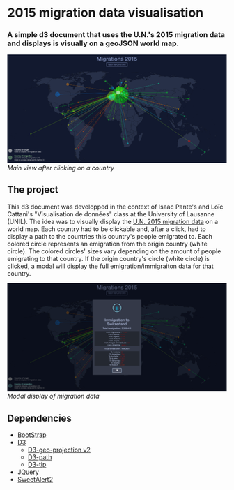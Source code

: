 # 2015 migration data visualisation
### A simple d3 document that uses the U.N.'s 2015 migration data and displays is visually on a geoJSON world map.

![](images/main_view.png)
*Main view after clicking on a country*

## The project
This d3 document was developped in the context of Isaac Pante's and Loïc Cattani's "Visualisation de données" class at the University of Lausanne (UNIL).
The idea was to visually display the [U.N. 2015 migration data](https://www.un.org/en/development/desa/population/migration/data/estimates2/estimates15.asp) on a world map. Each country had to be clickable and, after a click, had to display a path to the countries this country's people emigrated to. Each colored circle represents an emigration from the origin country (white circle). The colored circles' sizes vary depending on the amount of people emigrating to that country. If the origin country's circle (white circle) is clicked, a modal will display the full emigration/immigraiton data for that country. 

![](images/modal.png)
*Modal display of migration data*

## Dependencies
* [BootStrap](https://getbootstrap.com/)
* [D3](https://d3js.org/)
  * [D3-geo-projection v2](https://github.com/d3/d3-geo-projection)
  * [D3-path](https://github.com/d3/d3-path)
  * [D3-tip](https://github.com/caged/d3-tip)
* [JQuery](https://ajax.googleapis.com/ajax/libs/jquery/3.4.1/jquery.min.js)
* [SweetAlert2](https://sweetalert2.github.io/)

